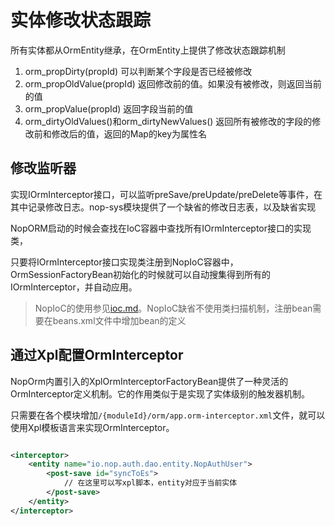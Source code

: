 # 实体修改状态跟踪

所有实体都从OrmEntity继承，在OrmEntity上提供了修改状态跟踪机制

1. orm\_propDirty(propId) 可以判断某个字段是否已经被修改
2. orm\_propOldValue(propId) 返回修改前的值。如果没有被修改，则返回当前的值
3. orm\_propValue(propId) 返回字段当前的值
4. orm\_dirtyOldValues()和orm\_dirtyNewValues() 返回所有被修改的字段的修改前和修改后的值，返回的Map的key为属性名

## 修改监听器

实现IOrmInterceptor接口，可以监听preSave/preUpdate/preDelete等事件，在其中记录修改日志。nop-sys模块提供了一个缺省的修改日志表，以及缺省实现

NopORM启动的时候会查找在IoC容器中查找所有IOrmInterceptor接口的实现类，

只要将IOrmInterceptor接口实现类注册到NopIoC容器中，OrmSessionFactoryBean初始化的时候就可以自动搜集得到所有的IOrmInterceptor，并自动应用。

> NopIoC的使用参见[ioc.md](../ioc.md)。NopIoC缺省不使用类扫描机制，注册bean需要在beans.xml文件中增加bean的定义

## 通过Xpl配置OrmInterceptor

NopOrm内置引入的XplOrmInterceptorFactoryBean提供了一种灵活的OrmInterceptor定义机制。它的作用类似于是实现了实体级别的触发器机制。

只需要在各个模块增加`/{moduleId}/orm/app.orm-interceptor.xml`文件，就可以使用Xpl模板语言来实现OrmInterceptor。

```xml

<interceptor>
    <entity name="io.nop.auth.dao.entity.NopAuthUser">
        <post-save id="syncToEs">
            // 在这里可以写xpl脚本，entity对应于当前实体
        </post-save>
    </entity>
</interceptor>
```
